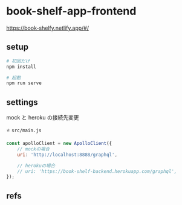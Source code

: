 # book-shelf-app-frontend

https://book-shelfy.netlify.app/#/

## setup

```bash
# 初回だけ
npm install

# 起動
npm run serve
```

## settings

mock と heroku の接続先変更

:star: `src/main.js`

```js
const apolloClient = new ApolloClient({
	// mockの場合
	uri: 'http://localhost:8888/graphql',

	// herokuの場合
	// uri: 'https://book-shelf-backend.herokuapp.com/graphql',
});
```

## refs
